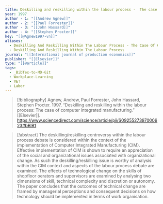 ```yaml
---
title: Deskilling and reskilling within the labour process -  The case of computer integrated manufacturing
year: 1997
author - 1: "[[Andrew Agnew]]"
author - 2: "[[Paul Forrester]]"
author - 3: "[[John Hassard]]"
author - 4: "[[Stephen Procter]]"
key: "[[@Agnew1997-vn]]"
aliases:
  - Deskilling And Reskilling Within The Labour Process - The Case Of Computer Integrated Manufacturing
  - Deskilling And Reskilling Within The Labour Process
journal: "[[International journal of production economics]]"
publisher: "[[Elsevier]]"
type: "[[@article]]"
tags:
  - _BibTex-to-MD-Git
  - Workplace-Learning
  - VET
  - Labor
---
```


> [!bibliography]
> Agnew, Andrew, Paul Forrester, John Hassard, Stephen Procter. 1997. “Deskilling and reskilling within the labour process: The case of computer integrated manufacturing.” [[Elsevier]]. https://www.sciencedirect.com/science/article/pii/S0925527397000923#bBIB1

> [!abstract]
> The deskilling/reskilling controversy within the labour process debate is considered within the context of the implementation of Computer Integrated Manufacturing (CIM). Effective implementation of CIM is shown to require an appreciation of the social and organizational issues associated with organizational change. As such the deskilling/reskilling issue is worthy of analysis within the CIM context and aspects of the labour process debate are examined. The effects of technological change on the skills of shopfloor oerators and supervisors are examined by analysing two dimensions of skill, technical complexity and discretion or autonomy. The paper concludes that the outcomes of technical change are framed by managerial perceptions and consequent decisions on how technology should be implemented in terms of work organisation.